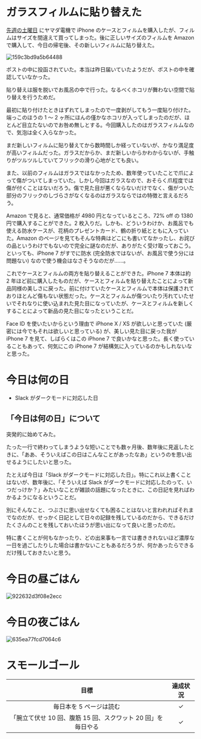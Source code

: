 # ガラスフィルムに貼り替えた
[先週の土曜日](/2019/03/09) にヤマダ電機で iPhone のケースとフィルムを購入したが、フィルムはサイズを間違えて買ってしまった。後に正しいサイズのフィルムを Amazon で購入して、今日の帰宅後、その新しいフィルムに貼り替えた。

![159c3bd9a5b64488](/images/2019/03/159c3bd9a5b64488.jpg)

ポストの中に投函されていた。本当は昨日届いていたようだが、ポストの中を確認していなかった。

貼り替えは服を脱いでお風呂の中で行った。なるべくホコリが舞わない空間で貼り替えを行うためだ。

最初に貼り付けたときはずれてしまったので一度剥がしてもう一度貼り付けた。端っこのほうの 1 〜 2 ヶ所にほんの僅かなホコリが入ってしまったのだが、ほとんど目立たないのでお咎め無しとする。今回購入したのはガラスフィルムなので、気泡は全く入らなかった。

まだ新しいフィルムに貼り替えてから数時間しか経っていないが、かなり満足度が高いフィルムだった。ガラスだからか、まだ新しいからかわからないが、手触りがツルツルしていてフリックの滑り心地がとても良い。

また、以前のフィルムはガラスではなかったため、数年使っていたことで爪によって傷がついてしまっていた。しかし今回はガラスなので、おそらく爪程度では傷が付くことはないだろう。傷で見た目が悪くならないだけでなく、傷がついた部分のフリックのしづらさがなくなるのはガラスならではの特徴と言えるだろう。

Amazon で見ると、通常価格が 4980 円となっているところ、72% off の 1380 円で購入することができた。2 枚入りだ。しかも、どういうわけか、お風呂でも使える防水ケースが、花柄のプレゼントカード、鶴の折り紙とともに入っていた。Amazon のページを見てもそんな特典はどこにも書いてなかったし、お詫びの品というわけでもないので完全に謎なのだが、ありがたく受け取っておこう。といっても、iPhone 7 がすでに防水 (完全防水ではないが、お風呂で使う分には問題ない) なので使う機会はなさそうなのだが......。

これでケースとフィルムの両方を貼り替えることができた。iPhone 7 本体は約 2 年ほど前に購入したものだが、ケースとフィルムを貼り替えたことによって新品同様の美しさに戻った。前に付けていたケースとフィルムで本体は保護されておりほとんど傷もない状態だった。ケースとフィルムが傷ついたり汚れていたせいでそれなりに使い込まれた見た目になっていたが、ケースとフィルムを新しくすることによって新品の見た目になったということだ。

Face ID を使いたいからという理由で iPhone X / XS が欲しいと思っていた (厳密には今でもそれは欲しいと思っている) が、美しい見た目に戻った我が iPhone 7 を見て、しばらくはこの iPhone 7 で良いかなと思った。長く使っていることもあって、何気にこの iPhone 7 が結構気に入っているのかもしれないなと思った。

# 今日は何の日
- Slack がダークモードに対応した日

## 「今日は何の日」について
突発的に始めてみた。

たった一行で終わってしまうような短いことでも数ヶ月後、数年後に見返したときに、「ああ、そういえばこの日はこんなことがあったなあ」というのを思い出せるようにしたいと思った。

たとえば今日は「Slack がダークモードに対応した日」。特にこれ以上書くことはないが、数年後に、「そういえば Slack がダークモードに対応したのって、いつだっけか？」みたいなことが雑談の話題になったときに、この日記を見ればわかるようになるということだ。

別にそんなこと、つぶさに思い出せなくても困ることはないと言われればそれまでなのだが、せっかく日記として日々の記録を残しているのだから、できるだけたくさんのことを残しておいたほうが思い出になって良いと思ったのだ。

特に書くことが何もなかったり、どの出来事も一言では書ききれないほど濃厚な一日を過ごしたりした場合は書かないこともあるだろうが、何かあったらできるだけ残しておきたいと思う。

# 今日の昼ごはん
![922632d3f08e2ecc](/images/2019/03/922632d3f08e2ecc.jpg)

# 今日の夜ごはん
![635ea77fcd7064c6](/images/2019/03/635ea77fcd7064c6.jpg)

# スモールゴール
| 目標 | 達成状況 |
|:---:|:---:|
| 毎日本を 5 ページは読む | ✓ |
| 「腕立て伏せ 10 回、腹筋 15 回、スクワット 20 回」を毎日やる | ✓ |
